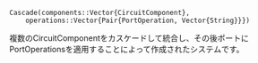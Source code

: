 ```
Cascade(components::Vector{CircuitComponent},
    operations::Vector{Pair{PortOperation, Vector{String}}})
```

複数のCircuitComponentをカスケードして統合し、その後ポートにPortOperationsを適用することによって作成されたシステムです。
